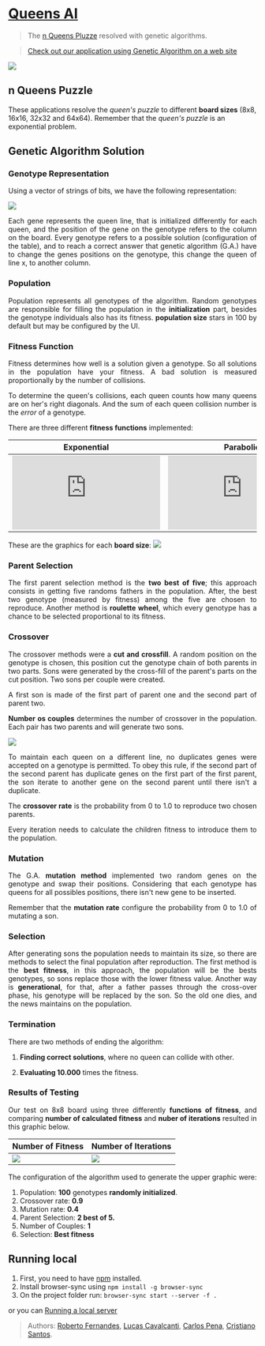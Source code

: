 # [Queens AI](https://rc-dynamics.github.io/queens_AI/)
> The [n Queens Pluzze](https://en.wikipedia.org/wiki/Eight_queens_puzzle) resolved with genetic algorithms.

> [Check out our application using Genetic Algorithm on a web site](https://rc-dynamics.github.io/queens_AI/)


![](figs/queens.png)

## n Queens Puzzle

These applications resolve the *queen's puzzle* to different **board sizes** (8x8, 16x16, 32x32 and 64x64). Remember that the *queen's puzzle* is an exponential problem.



## Genetic Algorithm Solution

### Genotype Representation

Using a vector of strings of bits, we have the following representation:

![](figs/genotype.png)
<div style="text-align: justify">  
Each gene represents the queen line, that is initialized differently for each queen, and the position of the gene on the genotype refers to the column on the board. 
Every genotype refers to a possible solution (configuration of the table), and to reach a correct answer that genetic algorithm (G.A.) have to change the genes positions on the genotype, this change the queen of line x, to another column.

###  Population
Population represents all genotypes of the algorithm. Random genotypes are responsible for filling the population in the **initialization** part, besides the genotype individuals also has its fitness.
**population size** stars in 100 by default but may be configured by the UI.

###  Fitness Function
Fitness determines how well is a solution given a genotype. So all solutions in the population have your fitness. A bad solution is measured proportionally by the number of collisions.

To determine the queen's collisions, each queen counts how many queens are on her's right diagonals. And the sum of each queen collision number is the *error* of a genotype. 

There are three different **fitness functions** implemented:

| <div style="text-align: center;">  Exponential </div> | <div style="text-align: center;">  Parabolic </div>| <div style="text-align: center;">  Linear </div>|
| ------ | ------ | ------ |
| ![](http://latex.codecogs.com/svg.latex?%5Cfrac%7B1%7D%7B1+error%7D) |  ![](http://latex.codecogs.com/svg.latex?%5Cfrac%7B%28error-max_%7Berror%7D%29%5E2%7D%7B%28max_%7Berror%7D%29%5E2%7D) |  ![](http://latex.codecogs.com/svg.latex?%5Cfrac%7B-error%7D%7Bmax_%7Berror%7D%7D%2B1) |

These are the graphics for each **board size**:
![](figs/fitness_function.png)

###  Parent Selection
The first parent selection method is the **two best of five**; this approach consists in getting five randoms fathers in the population. After, the best two genotype (measured by fitness) among the five are chosen to reproduce. 
Another method is **roulette wheel**, which every genotype has a chance to be selected proportional to its fitness.

###  Crossover
The crossover methods were a **cut and crossfill**. A random position on the genotype is chosen, this position cut the genotype chain of both parents in two parts. Sons were generated by the cross-fill of the parent's parts on the cut position. Two sons per couple were created.

A first son is made of the first part of parent one and the second part of parent two.

**Number os couples** determines the number of crossover in the population. Each pair has two parents and will generate two sons.

![](figs/crossover.png)

To maintain each queen on a different line, no duplicates genes were accepted on a genotype is permitted. To obey this rule, if the second part of the second parent has duplicate genes on the first part of the first parent, the son iterate to another gene on the second parent until there isn't a duplicate.

The **crossover rate** is the probability from 0 to 1.0 to reproduce two chosen parents.

Every iteration needs to calculate the children fitness to introduce them to the population.


###  Mutation
The G.A. **mutation method** implemented two random genes on the genotype and swap their positions. Considering that each genotype has queens for all possibles positions, there isn't new gene to be inserted.

Remember that the **mutation rate** configure the probability from 0 to 1.0 of mutating a son.

### Selection 

After generating sons the population needs to maintain its size, so there are methods to select the final population after reproduction. 
The first method is the **best fitness**, in this approach, the population will be the bests genotypes, so sons replace those with the lower fitness value.
Another way is **generational**, for that, after a father passes through the cross-over phase, his genotype will be replaced by the son. So the old one dies, and the news maintains on the population.

### Termination 
There are two methods of ending the algorithm:
1. **Finding correct solutions**, where no queen can collide with other.

2. **Evaluating 10.000** times the fitness. 

### Results of Testing
Our test on 8x8 board using three differently **functions of fitness**, and comparing **number of calculated fitness** and **nuber of iterations** resulted in this graphic below.

| <div style="text-align: center;">  Number of Fitness </div> | <div style="text-align: center;">  Number of Iterations </div>|
| ------ | ------ |
| ![](figs/fitnessComparison.png) |  ![](figs/iterationsComparison.png) |


The configuration of the algorithm used to generate the upper graphic were:
1. Population: **100** genotypes **randomly initialized**.
2. Crossover rate: **0.9**
3. Mutation rate: **0.4**
4. Parent Selection: **2 best of 5.**
5. Number of Couples: **1**
6. Selection: **Best fitness**


</div>

## Running local

1. First, you need to have [npm](https://www.npmjs.com) installed.
2. Install browser-sync using `npm install -g browser-sync`
3. On the project folder run: `browser-sync start --server -f .`

or you can [Running a local server](https://github.com/processing/p5.js/wiki/Local-server)


> Authors: [Roberto Fernandes](https://github.com/bebetocf), [Lucas Cavalcanti](https://github.com/lhcavalcanti), [Carlos Pena](https://github.com/CarlosPena00), [Cristiano Santos](https://github.com/cstiano).
